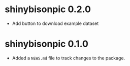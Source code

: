 <!-- NEWS.md is maintained by https://fledge.cynkra.com, contributors should not edit this file -->

# shinybisonpic 0.2.0

- Add button to download example dataset

# shinybisonpic 0.1.0

- Added a `NEWS.md` file to track changes to the package.
